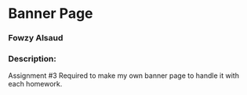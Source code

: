 # Banner Page
### Fowzy Alsaud
### Description:    
Assignment #3 Required to make my own banner page to handle it with each homework.